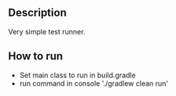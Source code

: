 ## Description
Very simple test runner.
## How to run 
- Set main class to run in build.gradle
- run command in console './gradlew clean run'